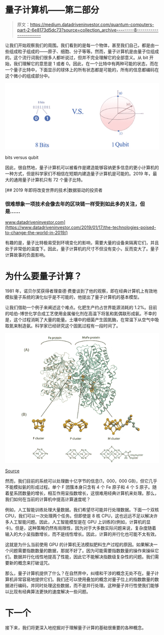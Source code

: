 # 量子计算机——第二部分

> 原文：<https://medium.datadriveninvestor.com/quantum-computers-part-2-6e8173d5dc73?source=collection_archive---------8----------------------->

让我们开始观察我们的周围。我们看到的是每一个物体，甚至我们自己，都是由一些组成粒子组成的——原子、细胞、分子等等。然而，量子计算机是由量子位组成的。这个流行词我们很多人都听说过，但并不完全理解它的全部意义。从 bit 开始，我们理解它的意思是 1 或者 0。因此，在一个比特中有两种可能的状态，而在一个量子比特中，下面显示的球体上的所有状态都是可能的，所有的信息都编码在这个微小的组成部分中。

![](img/c456697221156fc7171e94bee0a2bc29.png)

bits versus qubit

因此，很自然地，量子计算机可以被看作是建造能够容纳更多信息的更小计算机的一种方式，但是科学家们不相信在短期内建造量子计算机是可能的。2019 年，最大的通用量子计算机只有 72 个量子比特。

[](https://www.datadriveninvestor.com/2019/01/17/the-technologies-poised-to-change-the-world-in-2019/) [## 2019 年即将改变世界的技术|数据驱动的投资者

### 很难想象一项技术会像去年的区块链一样受到如此多的关注，但是……

www.datadriveninvestor.com](https://www.datadriveninvestor.com/2019/01/17/the-technologies-poised-to-change-the-world-in-2019/) 

有趣的是，量子比特极易受到环境变化的影响，需要大量的设备来隔离它们，并且处于非常低的温度下。因此，量子计算机的尺寸不但没有变小，反而变大了。量子计算故事的负面影响。

# **为什么要量子计算？**

1981 年，诺贝尔奖获得者理查德·费曼谈到了他的观察，即在经典计算机上有效地模拟量子系统的演化似乎是不可能的，他提出了量子计算机的基本模型。

让我们借助一个例子来阐述这个难点。化肥生产约占世界能源消耗的 1.2%。目前的哈伯-博世化学合成工艺使用金属催化剂在高温下将氢和氮偶联形成氨。不幸的是，这个过程消耗了大量的能量。土壤中的细菌产生固氮酶，在常温下从空气中吸取氮来制造氨。科学家已经研究这个固氮过程有一段时间了。

![](img/6f67c79bf32c5a4413dfea21f9e1f027.png)

[Source](https://pubs.acs.org/doi/pdf/10.1021/cr400641x)

然而，我们目前的系统可以处理数十亿字节的信息(1，000，000 GB)，但它几乎不能模拟氨的形成过程。单个 F 团簇本身只含有 4 个 Fe 原子和 4 个 S 原子。随着星系团数量的增长，相互作用呈指数增长，这很难用经典计算机来处理。那么，我们如何在当前的计算机中提高计算速度呢？

例如，人工智能训练处理大量数据。我们希望尽可能并行处理数据。下面一个双核 CPU，我们可以一次处理两个任务。但即使是 8 核 CPU，这也远远不足以解决许多人工智能问题。因此，人工智能模型是在 GPU 上训练的(例如，计算机的显卡)。但是，这种策略仍然有局限性，因为对于大多数实际问题来说，复杂度随着输入的大小呈指数增长，而不是线性增长。因此，计算的并行化也可能不太有效。

这就是为什么当前使用 GPU 的计算机无法模拟肥料生产过程的原因。如果解决一个问题需要指数数量的数据，那就不好了。因为可能需要指数数量的操作来操纵它们。数据并行化线性地提高了性能，因此它不能解决指数级复杂性的问题。我们需要新的概念来打破诅咒。

那么，量子计算机提供了什么？在自然界中，纠缠和干涉的概念无处不在。量子计算机非常容易地提供它们。我们还可以使用叠加的概念对量子位上的指数数量的数据进行编码，并同时处理这些数据，而不是并行处理。这种量子并行性使我们能够以比现有经典算法更快的速度解决一些问题。

# **下一个**

接下来，我们将更深入地挖掘对于理解量子计算的基础很重要的各种概念。